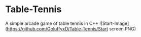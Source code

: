 # Table-Tennis
A simple arcade game of table tennis in C++
![Start-Image](https://github.com/GoluffyxD/Table-Tennis/Start screen.PNG)
